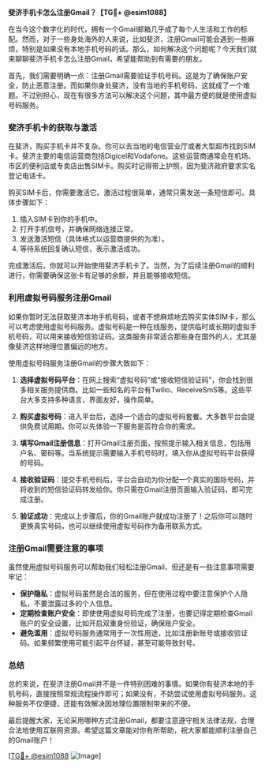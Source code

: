 **斐济手机卡怎么注册Gmail？【TG💪+ @esim1088】**

在当今这个数字化的时代，拥有一个Gmail邮箱几乎成了每个人生活和工作的标配。然而，对于一些身处海外的人来说，比如斐济，注册Gmail可能会遇到一些麻烦，特别是如果没有本地手机号码的话。那么，如何解决这个问题呢？今天我们就来聊聊斐济手机卡怎么注册Gmail，希望能帮助到有需要的朋友。

首先，我们需要明确一点：注册Gmail需要验证手机号码。这是为了确保账户安全，防止恶意注册。而如果你身处斐济，没有当地的手机号码，这就成了一个难题。不过别担心，现在有很多方法可以解决这个问题，其中最方便的就是使用虚拟号码服务。

### **斐济手机卡的获取与激活**

在斐济，购买手机卡并不复杂。你可以去当地的电信营业厅或者大型超市找到SIM卡。斐济主要的电信运营商包括Digicel和Vodafone。这些运营商通常会在机场、市区的便利店或专卖店出售SIM卡。购买时记得带上护照，因为斐济政府要求实名登记电话卡。

购买SIM卡后，你需要激活它。激活过程很简单，通常只需发送一条短信即可。具体步骤如下：

1. 插入SIM卡到你的手机中。
2. 打开手机信号，并确保网络连接正常。
3. 发送激活短信（具体格式以运营商提供的为准）。
4. 等待系统回复确认短信，表示激活成功。

完成激活后，你就可以开始使用斐济手机卡了。当然，为了后续注册Gmail的顺利进行，你需要确保这张卡有足够的余额，并且能够接收短信。

### **利用虚拟号码服务注册Gmail**

如果你暂时无法获取斐济本地手机号码，或者不想麻烦地去购买实体SIM卡，那么可以考虑使用虚拟号码服务。虚拟号码是一种在线服务，提供临时或长期的虚拟手机号码，可以用来接收短信验证码。这类服务非常适合那些身在国外的人，尤其是像斐济这样地理位置偏远的地方。

使用虚拟号码服务注册Gmail的步骤大致如下：

1. **选择虚拟号码平台**：在网上搜索“虚拟号码”或“接收短信验证码”，你会找到很多相关服务提供商。比如一些知名的平台有Twilio、ReceiveSmS等。这些平台大多支持多种语言，界面友好，操作简单。

2. **购买虚拟号码**：进入平台后，选择一个适合的虚拟号码套餐。大多数平台会提供免费试用期，你可以先体验一下服务是否符合你的需求。

3. **填写Gmail注册信息**：打开Gmail注册页面，按照提示输入相关信息，包括用户名、密码等。当系统提示需要输入手机号码时，填入你从虚拟号码平台获得的号码。

4. **接收验证码**：提交手机号码后，平台会自动为你分配一个真实的国际号码，并将收到的短信验证码转发给你。你只需在Gmail注册页面输入验证码，即可完成注册。

5. **验证成功**：完成以上步骤后，你的Gmail账户就成功注册了！之后你可以随时更换真实号码，也可以继续使用虚拟号码作为备用联系方式。

### **注册Gmail需要注意的事项**

虽然使用虚拟号码服务可以帮助我们轻松注册Gmail，但还是有一些注意事项需要牢记：

- **保护隐私**：虚拟号码虽然是合法的服务，但在使用过程中要注意保护个人隐私，不要泄露过多的个人信息。
- **定期检查账户安全**：即使使用虚拟号码完成了注册，也要记得定期检查Gmail账户的安全设置，比如开启双重身份验证，确保账户安全。
- **避免滥用**：虚拟号码服务通常用于一次性用途，比如注册新账号或接收验证码。如果频繁使用可能引起平台怀疑，甚至可能导致封号。

### **总结**

总的来说，在斐济注册Gmail并不是一件特别困难的事情。如果你有斐济本地的手机号码，直接按照常规流程操作即可；如果没有，不妨尝试使用虚拟号码服务。这种服务不仅便捷，还能有效解决因地理位置限制带来的不便。

最后提醒大家，无论采用哪种方式注册Gmail，都要注意遵守相关法律法规，合理合法地使用互联网资源。希望这篇文章能对你有所帮助，祝大家都能顺利注册自己的Gmail账户！

[[TG💪+ @esim1088](https://t.me/s/esim1088) ![Image](https://i.postimg.cc/4NQfJmqS/Snipaste-2025-05-13-00-14-12.png)]